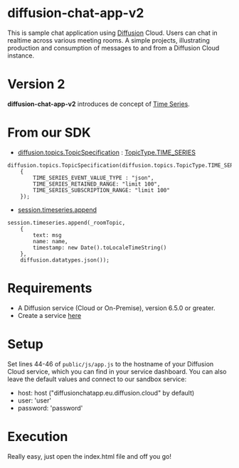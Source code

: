 # diffusion-chat-app-v2

This is sample chat application using [Diffusion](https://www.pushtechnology.com/product-overview) Cloud.
Users can chat in realtime across various meeting rooms.
A simple projects, illustrating production and consumption of messages to and from a Diffusion Cloud instance.

# Version 2

**diffusion-chat-app-v2** introduces de concept of [Time Series](https://docs.pushtechnology.com/docs/6.5.1/manual/html/designguide/data/topics/timeseries_topics.html).

# From our SDK

* [diffusion.topics.TopicSpecification](https://docs.pushtechnology.com/docs/6.5.1/js/classes/topicspecification.html) : [TopicType.TIME_SERIES](https://docs.pushtechnology.com/docs/6.5.1/js/globals.html#topictypeenum.time_series)

```
diffusion.topics.TopicSpecification(diffusion.topics.TopicType.TIME_SERIES, 
	{
		TIME_SERIES_EVENT_VALUE_TYPE : "json",
		TIME_SERIES_RETAINED_RANGE: "limit 100",
		TIME_SERIES_SUBSCRIPTION_RANGE: "limit 100"
	});
```
* [session.timeseries.append](https://docs.pushtechnology.com/docs/6.5.1/js/interfaces/timeseries.html#append)
```
session.timeseries.append(_roomTopic,
	{
		text: msg 
		name: name,
		timestamp: new Date().toLocaleTimeString()
	},
	diffusion.datatypes.json());
```
			   

# Requirements

* A Diffusion service (Cloud or On-Premise), version 6.5.0 or greater.
* Create a service [here](https://management.ad.diffusion.cloud/)

# Setup

Set lines 44-46 of `public/js/app.js` to the hostname of your Diffusion Cloud service, which you can find in your service dashboard.
You can also leave the default values and connect to our sandbox service:
* host: host ("diffusionchatapp.eu.diffusion.cloud" by default)
* user: 'user'
* password: 'password'

# Execution

Really easy, just open the index.html file and off you go!

